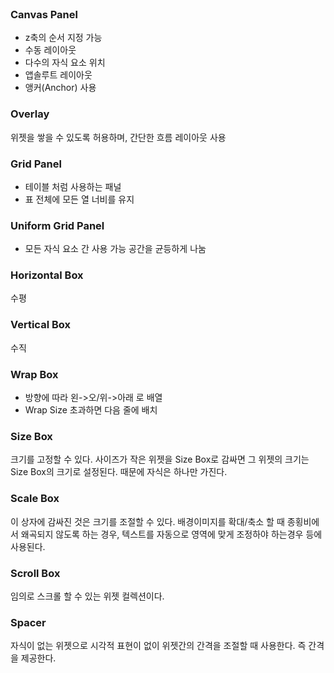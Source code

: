 
<br>

### Canvas Panel
- z축의 순서 지정 가능
- 수동 레이아웃
- 다수의 자식 요소 위치
- 앱솔루트 레이아웃
- 앵커(Anchor) 사용


### Overlay
위젯을 쌓을 수 있도록 허용하며, 간단한 흐름 레이아웃 사용


### Grid Panel
- 테이블 처럼 사용하는 패널
- 표 전체에 모든 열 너비를 유지


### Uniform Grid Panel
- 모든 자식 요소 간 사용 가능 공간을 균등하게 나눔


### Horizontal Box
수평


### Vertical Box
수직


### Wrap Box
- 방향에 따라 왼->오/위->아래 로 배열
- Wrap Size 초과하면 다음 줄에 배치


### Size Box
크기를 고정할 수 있다. 사이즈가 작은 위젯을 Size Box로 감싸면 그 위젯의 크기는 Size Box의 크기로 설정된다. 때문에 자식은 하나만 가진다.


### Scale Box
이 상자에 감싸진 것은 크기를 조절할 수 있다. 배경이미지를 확대/축소 할 때 종횡비에서 왜곡되지 않도록 하는 경우, 텍스트를 자동으로 영역에 맞게 조정하야 하는경우 등에 사용된다.


### Scroll Box
임의로 스크롤 할 수 있는 위젯 컬렉션이다.


### Spacer
자식이 없는 위젯으로 시각적 표현이 없이 위젯간의 간격을 조절할 때 사용한다.
즉 간격을 제공한다.